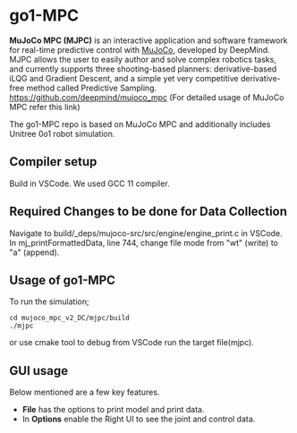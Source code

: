 # go1-MPC

**MuJoCo MPC (MJPC)** is an interactive application and software framework for real-time predictive control with [MuJoCo](https://mujoco.org/), developed by DeepMind. MJPC allows the user to easily author and solve complex robotics tasks, and currently supports three shooting-based planners: derivative-based iLQG and Gradient Descent, and a simple yet very competitive derivative-free method called Predictive Sampling.
https://github.com/deepmind/mujoco_mpc (For detailed usage of MuJoCo MPC refer this link)

The go1-MPC repo is based on MuJoCo MPC and additionally includes Unitree 0o1 robot simulation. 

## Compiler setup

Build in VSCode.
We used GCC 11 compiler.

## Required Changes to be done for Data Collection

Navigate to build/_deps/mujoco-src/src/engine/engine_print.c in VSCode. In mj_printFormattedData, line 744, change file mode from "wt" (write) to "a" (append).

## Usage of go1-MPC

To run the simulation;
```
cd mujoco_mpc_v2_DC/mjpc/build
./mjpc
```
or use cmake tool to debug from VSCode run the target file(mjpc).

## GUI usage 

Below mentioned are a few key features.
- **File** has the options to print model and print data.
- In **Options** enable the Right UI to see the joint and control data.
